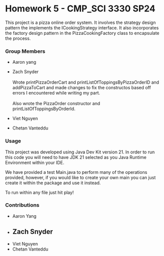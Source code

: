 # Homework 5 - CMP_SCI 3330 SP24
This project is a pizza online order system. It involves the strategy design pattern the implements the ICookingStrategy interface. It also incorporates the factory design pattern in the PizzaCookingFactory class to encapsulate the process.

### Group Members
- Aaron yang
- Zach Snyder \
  \
  Wrote printPizzaOrderCart and printListOfToppingsByPizzaOrderID and addPizzaToCart and made changes to fix the constructos based off errors I encountered while writing my part. \
  \
  Also wrote the PizzaOrder constructor and printListOfToppingsByOrderId. 
  
- Viet Nguyen
- Chetan Vanteddu

### Usage

This project was developed using Java Dev Kit version 21. In order to run this code you will need to have JDK 21 selected as you Java Runtime Environment within your IDE. 

We have provided a test Main.java to perform many of the operations provided, however, if you would like to create your own main you can just create it within the package and use it instead.

To run within any file just hit play!

### Contributions
- Aaron Yang
- Zach Snyder
  - 
- Viet Nguyen
- Chetan Vanteddu

